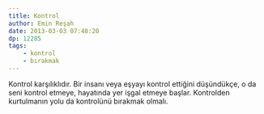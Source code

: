 ```yaml
---
title: Kontrol 
author: Emin Reşah
date: 2013-03-03 07:48:20
dp: 12285
tags: 
    - kontrol
    - bırakmak
---
```


Kontrol karşılıklıdır. Bir insanı veya eşyayı kontrol ettiğini
düşündükçe, o da seni kontrol etmeye, hayatında yer işgal etmeye
başlar. Kontrolden kurtulmanın yolu da kontrolünü bırakmak
olmalı.
